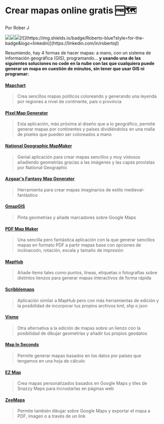 # Crear mapas online gratis 🆓🗺️

Por Rober J

[![](https://img.shields.io/badge/Portfolio-black?style=for-the-badge&logo=github)](https://roberer.github.io)[![](https://img.shields.io/badge/Portfolio?style=for-the-badge&logo=github)](https://roberer.github.io)[![](https://img.shields.io/badge/@roberer_-white?style=for-the-badge&labelColor=blue&logo=Twitter&logoColor=white)](https://twitter.com/roberer_)[![](https://img.shields.io/badge/Roberto-blue?style=for-the-badge&logo=linkedin)](https://linkedin.com/in/robertojl)

Resumiendo, hay 4 formas de hacer mapas: a mano, con un sistema de información geográfica (GIS), programando... <b>y usando una de las siguientes soluciones no code en la nube con las que cualquiera puede generar un mapa en cuestión de minutos, sin tener que usar GIS ni programar:</b>


#### <a rel="noreferrer noopener" href="https://www.mapchart.net/" target="_blank">Mapchart</a>

> Crea sencillos mapas políticos coloreando y generando una leyenda por regiones a nivel de continente, país o provincia

#### <a rel="noreferrer noopener" href="https://pixelmap.amcharts.com/" target="_blank">PIxel Map Generator</a>

> Esta aplicación, más próxima al diseño que a lo geográfico, permite generar mapas por continentes y paises dividiéndolos en una malla de píxeles que pueden ser coloreados a mano

#### <a rel="noreferrer noopener" href="https://mapmaker.nationalgeographic.org/" target="_blank">National Geographic MapMaker</a> 

> Genial aplicación para crear mapas sencillos y muy vistosos añadiendo geometrías gracias a las imágenes y las capas provistas por National Geographic

#### <a rel="noreferrer noopener" href="https://azgaar.github.io/Fantasy-Map-Generator/" target="_blank">Azgaar's Fantasy Map Generator</a> 

> Herramienta para crear mapas imaginarios de estilo medieval-fantástico

#### <a rel="noreferrer noopener" href="https://gmapgis.com/" target="_blank">GmapGIS</a>

> Pinta geometrías y añade marcadores sobre Google Maps

#### <a rel="noreferrer noopener" href="https://pdfmapmaker.com/" target="_blank">PDF Map Maker</a>

> Una sencilla pero fantástica aplicación con la que generar sencillos mapas en formato PDF a partir mapas base con opciones de inclinacoón, rotación, escala y tamaño de impresión

#### <a rel="noreferrer noopener" href="https://maphub.net/" target="_blank">MapHub</a>

> Añade ítems tales como puntos, líneas, etiquetas o fotografías sobre distintos lienzos para generar mapas interactivos de forma rápida

#### <a rel="noreferrer noopener" href="https://www.geodevelopers.org/" target="_blank">Scribblemaps</a>

> Aplicación similar a MapHub pero con más herramientas de edición y la posibilidad de incorporar tus propios archivos kml, shp o json

#### <a href="https://www.visme.co/es/mapas/" target="_blank" rel="noreferrer noopener">Visme</a>

> Otra alternativa a la edición de mapas sobre un lienzo con la posibilidad de dibujar geometrías y añadir tus propios geodatos

#### <a href="mapinseconds.com" target="_blank" rel="noreferrer noopener">Map In Seconds</a>

> Permite generar mapas basados en los datos por países que tengamos en una hoja de cálculo

#### <a href="https://ezmap.co/" target="_blank" rel="noreferrer noopener">EZ Map</a>

> Crea mapas personalizados basados en Google Maps y tiles de Snazzy Maps para incrustarlas en páginas web

#### <a href="https://www.zeemaps.com/" target="_blank" rel="noreferrer noopener">ZeeMaps</a>

> Permite también dibujar sobre Google Maps y exportar el mapa a PDF, imagen o a través de un link


